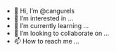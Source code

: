- 👋 Hi, I’m @cangurels
- 👀 I’m interested in ...
- 🌱 I’m currently learning ...
- 💞️ I’m looking to collaborate on ...
- 📫 How to reach me ...

<!---
cangurels/cangurels is a ✨ special ✨ repository because its `README.md` (this file) appears on your GitHub profile.
You can click the Preview link to take a look at your changes.
--->

